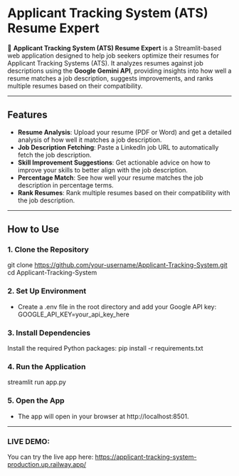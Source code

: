 # Applicant Tracking System (ATS) Resume Expert

🚀 **Applicant Tracking System (ATS) Resume Expert** is a Streamlit-based web application designed to help job seekers optimize their resumes for Applicant Tracking Systems (ATS). It analyzes resumes against job descriptions using the **Google Gemini API**, providing insights into how well a resume matches a job description, suggests improvements, and ranks multiple resumes based on their compatibility.

---

## Features

- **Resume Analysis**: Upload your resume (PDF or Word) and get a detailed analysis of how well it matches a job description.
- **Job Description Fetching**: Paste a LinkedIn job URL to automatically fetch the job description.
- **Skill Improvement Suggestions**: Get actionable advice on how to improve your skills to better align with the job description.
- **Percentage Match**: See how well your resume matches the job description in percentage terms.
- **Rank Resumes**: Rank multiple resumes based on their compatibility with the job description.

---

## How to Use

### 1. **Clone the Repository**
   git clone https://github.com/your-username/Applicant-Tracking-System.git
   cd Applicant-Tracking-System

### 2. **Set Up Environment**
   - Create a .env file in the root directory and add your Google API key:
     GOOGLE_API_KEY=your_api_key_here

### 3. **Install Dependencies**
   Install the required Python packages:
   pip install -r requirements.txt

### 4. **Run the Application**
   streamlit run app.py

### 5. **Open the App**
   - The app will open in your browser at http://localhost:8501.
---
### LIVE DEMO:
You can try the live app here: https://applicant-tracking-system-production.up.railway.app/

